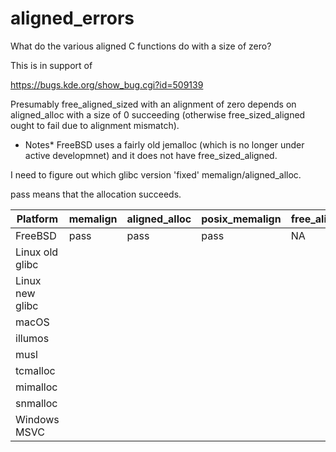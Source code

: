 # aligned_errors

What do the various aligned C functions do with a size of zero?

This is in support of

https://bugs.kde.org/show_bug.cgi?id=509139

Presumably free_aligned_sized with an alignment of zero depends on aligned_alloc
with a size of 0 succeeding (otherwise free_sized_aligned ought to fail due
to alignment mismatch).

* Notes*
FreeBSD uses a fairly old jemalloc (which is no longer under active developmnet)
and it does not have free_sized_aligned.

I need to figure out which glibc version 'fixed' memalign/aligned_alloc.

pass means that the allocation succeeds.

| Platform        | memalign | aligned_alloc | posix_memalign | free_aligned_sized |
|-----------------|----------|---------------|----------------|--------------------|
| FreeBSD         | pass     | pass          | pass           | NA                 |
| Linux old glibc |          |               |                |                    |
| Linux new glibc |          |               |                |                    |
| macOS           |          |               |                |                    |
| illumos         |          |               |                |                    |
| musl            |          |               |                |                    |
| tcmalloc        |          |               |                |                    |
| mimalloc        |          |               |                |                    |
| snmalloc        |          |               |                |                    |
| Windows MSVC    |          |               |                |                    |
